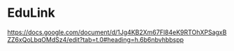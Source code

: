 # EduLink
https://docs.google.com/document/d/1Jg4KB2Xm67Fl84eK9RTOhXPSagxBZZ6xQoLbqOMdSz4/edit?tab=t.0#heading=h.6b6nbvhbbspp

